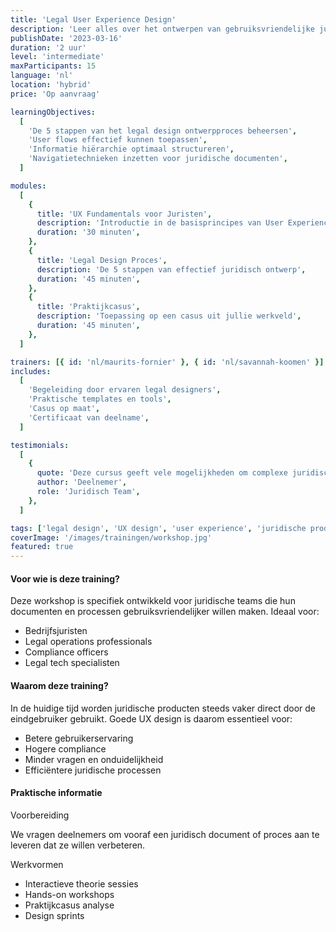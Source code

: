 ```yaml
---
title: 'Legal User Experience Design'
description: 'Leer alles over het ontwerpen van gebruiksvriendelijke juridische producten. Aan de hand van een casus die speelt in jullie praktijk. Hoe kun je juridische informatie het beste structureren en welke UX ontwerptechnieken moet je inzetten?'
publishDate: '2023-03-16'
duration: '2 uur'
level: 'intermediate'
maxParticipants: 15
language: 'nl'
location: 'hybrid'
price: 'Op aanvraag'

learningObjectives:
  [
    'De 5 stappen van het legal design ontwerpproces beheersen',
    'User flows effectief kunnen toepassen',
    'Informatie hiërarchie optimaal structureren',
    'Navigatietechnieken inzetten voor juridische documenten',
  ]

modules:
  [
    {
      title: 'UX Fundamentals voor Juristen',
      description: 'Introductie in de basisprincipes van User Experience Design',
      duration: '30 minuten',
    },
    {
      title: 'Legal Design Proces',
      description: 'De 5 stappen van effectief juridisch ontwerp',
      duration: '45 minuten',
    },
    {
      title: 'Praktijkcasus',
      description: 'Toepassing op een casus uit jullie werkveld',
      duration: '45 minuten',
    },
  ]

trainers: [{ id: 'nl/maurits-fornier' }, { id: 'nl/savannah-koomen' }]
includes:
  [
    'Begeleiding door ervaren legal designers',
    'Praktische templates en tools',
    'Casus op maat',
    'Certificaat van deelname',
  ]

testimonials:
  [
    {
      quote: 'Deze cursus geeft vele mogelijkheden om complexe juridische zaken op een eenvoudige(re) manier te visualiseren, een eye-opener.',
      author: 'Deelnemer',
      role: 'Juridisch Team',
    },
  ]

tags: ['legal design', 'UX design', 'user experience', 'juridische producten']
coverImage: '/images/trainingen/workshop.jpg'
featured: true
---
```


#### Voor wie is deze training?

Deze workshop is specifiek ontwikkeld voor juridische teams die hun documenten en processen gebruiksvriendelijker willen maken. Ideaal voor:

- Bedrijfsjuristen
- Legal operations professionals
- Compliance officers
- Legal tech specialisten

#### Waarom deze training?

In de huidige tijd worden juridische producten steeds vaker direct door de eindgebruiker gebruikt. Goede UX design is daarom essentieel voor:

- Betere gebruikerservaring
- Hogere compliance
- Minder vragen en onduidelijkheid
- Efficiëntere juridische processen

#### Praktische informatie

Voorbereiding

We vragen deelnemers om vooraf een juridisch document of proces aan te leveren dat ze willen verbeteren.

Werkvormen

- Interactieve theorie sessies
- Hands-on workshops
- Praktijkcasus analyse
- Design sprints

